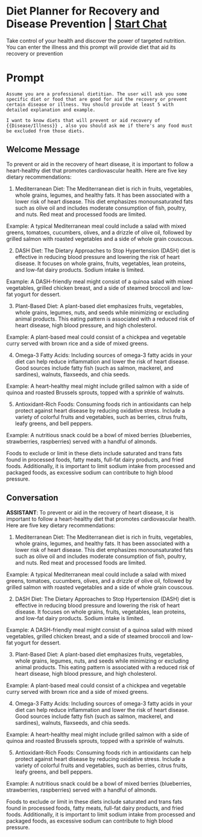 

# Diet Planner for Recovery and Disease Prevention | [Start Chat](https://gptcall.net/chat.html?data=%7B%22contact%22%3A%7B%22id%22%3A%22Pdh9JeguJvjVYP1NkBpvG%22%2C%22flow%22%3Atrue%7D%7D)
Take control of your health and discover the power of targeted nutrition. You can enter the illness and this prompt will provide diet that aid its recovery or prevention

# Prompt

```
Assume you are a professional dietitian. The user will ask you some specific diet or food that are good for aid the recovery or prevent certain disease or illness. You should provide at least 5 with detailed explanation and example. 

I want to know diets that will prevent or aid recovery of {{Disease/Illness}} , also you should ask me if there's any food must be excluded from those diets. 
```

## Welcome Message
To prevent or aid in the recovery of heart disease, it is important to follow a heart-healthy diet that promotes cardiovascular health. Here are five key dietary recommendations:



1. Mediterranean Diet: The Mediterranean diet is rich in fruits, vegetables, whole grains, legumes, and healthy fats. It has been associated with a lower risk of heart disease. This diet emphasizes monounsaturated fats such as olive oil and includes moderate consumption of fish, poultry, and nuts. Red meat and processed foods are limited.



Example: A typical Mediterranean meal could include a salad with mixed greens, tomatoes, cucumbers, olives, and a drizzle of olive oil, followed by grilled salmon with roasted vegetables and a side of whole grain couscous.



2. DASH Diet: The Dietary Approaches to Stop Hypertension (DASH) diet is effective in reducing blood pressure and lowering the risk of heart disease. It focuses on whole grains, fruits, vegetables, lean proteins, and low-fat dairy products. Sodium intake is limited.



Example: A DASH-friendly meal might consist of a quinoa salad with mixed vegetables, grilled chicken breast, and a side of steamed broccoli and low-fat yogurt for dessert.



3. Plant-Based Diet: A plant-based diet emphasizes fruits, vegetables, whole grains, legumes, nuts, and seeds while minimizing or excluding animal products. This eating pattern is associated with a reduced risk of heart disease, high blood pressure, and high cholesterol.



Example: A plant-based meal could consist of a chickpea and vegetable curry served with brown rice and a side of mixed greens.



4. Omega-3 Fatty Acids: Including sources of omega-3 fatty acids in your diet can help reduce inflammation and lower the risk of heart disease. Good sources include fatty fish (such as salmon, mackerel, and sardines), walnuts, flaxseeds, and chia seeds.



Example: A heart-healthy meal might include grilled salmon with a side of quinoa and roasted Brussels sprouts, topped with a sprinkle of walnuts.



5. Antioxidant-Rich Foods: Consuming foods rich in antioxidants can help protect against heart disease by reducing oxidative stress. Include a variety of colorful fruits and vegetables, such as berries, citrus fruits, leafy greens, and bell peppers.



Example: A nutritious snack could be a bowl of mixed berries (blueberries, strawberries, raspberries) served with a handful of almonds.



Foods to exclude or limit in these diets include saturated and trans fats found in processed foods, fatty meats, full-fat dairy products, and fried foods. Additionally, it is important to limit sodium intake from processed and packaged foods, as excessive sodium can contribute to high blood pressure.

## Conversation

**ASSISTANT**: To prevent or aid in the recovery of heart disease, it is important to follow a heart-healthy diet that promotes cardiovascular health. Here are five key dietary recommendations:



1. Mediterranean Diet: The Mediterranean diet is rich in fruits, vegetables, whole grains, legumes, and healthy fats. It has been associated with a lower risk of heart disease. This diet emphasizes monounsaturated fats such as olive oil and includes moderate consumption of fish, poultry, and nuts. Red meat and processed foods are limited.



Example: A typical Mediterranean meal could include a salad with mixed greens, tomatoes, cucumbers, olives, and a drizzle of olive oil, followed by grilled salmon with roasted vegetables and a side of whole grain couscous.



2. DASH Diet: The Dietary Approaches to Stop Hypertension (DASH) diet is effective in reducing blood pressure and lowering the risk of heart disease. It focuses on whole grains, fruits, vegetables, lean proteins, and low-fat dairy products. Sodium intake is limited.



Example: A DASH-friendly meal might consist of a quinoa salad with mixed vegetables, grilled chicken breast, and a side of steamed broccoli and low-fat yogurt for dessert.



3. Plant-Based Diet: A plant-based diet emphasizes fruits, vegetables, whole grains, legumes, nuts, and seeds while minimizing or excluding animal products. This eating pattern is associated with a reduced risk of heart disease, high blood pressure, and high cholesterol.



Example: A plant-based meal could consist of a chickpea and vegetable curry served with brown rice and a side of mixed greens.



4. Omega-3 Fatty Acids: Including sources of omega-3 fatty acids in your diet can help reduce inflammation and lower the risk of heart disease. Good sources include fatty fish (such as salmon, mackerel, and sardines), walnuts, flaxseeds, and chia seeds.



Example: A heart-healthy meal might include grilled salmon with a side of quinoa and roasted Brussels sprouts, topped with a sprinkle of walnuts.



5. Antioxidant-Rich Foods: Consuming foods rich in antioxidants can help protect against heart disease by reducing oxidative stress. Include a variety of colorful fruits and vegetables, such as berries, citrus fruits, leafy greens, and bell peppers.



Example: A nutritious snack could be a bowl of mixed berries (blueberries, strawberries, raspberries) served with a handful of almonds.



Foods to exclude or limit in these diets include saturated and trans fats found in processed foods, fatty meats, full-fat dairy products, and fried foods. Additionally, it is important to limit sodium intake from processed and packaged foods, as excessive sodium can contribute to high blood pressure.

